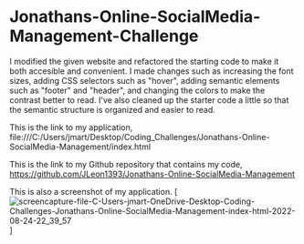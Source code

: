 # Jonathans-Online-SocialMedia-Management-Challenge

I modified the given website and refactored the starting code to make it both accesible and convenient.
I made changes such as increasing the font sizes, adding CSS selectors such as "hover", adding semantic elements such as "footer" and "header", and changing the colors to make the contrast better to read. 
I've also cleaned up the starter code a little so that the semantic structure is organized and easier to read.

This is the link to my application, file:///C:/Users/jmart/Desktop/Coding_Challenges/Jonathans-Online-SocialMedia-Management/index.html 

This is the link to my Github repository that contains my code, https://github.com/JLeon1393/Jonathans-Online-SocialMedia-Management

This is also a screenshot of my application.
[![screencapture-file-C-Users-jmart-OneDrive-Desktop-Coding-Challenges-Jonathans-Online-SocialMedia-Management-index-html-2022-08-24-22_39_57](https://user-images.githubusercontent.com/111095820/186563678-84c6d130-4983-4fc7-84db-15bafcb62ee7.png)]
